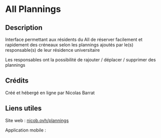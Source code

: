 # All Plannings

## Description

Interface permettant aux résidents du All de réserver facilement et rapidement des créneaux selon les plannings ajoutés par le(s) responsable(s) de leur résidence universitaire

Les responsables ont la possibilité de rajouter / déplacer / supprimer des plannings

## Crédits

Créé et hébergé en ligne par Nicolas Barrat

## Liens utiles

Site web : [nicob.ovh/plannings](nicob.ovh/plannings)

Application mobile : 

